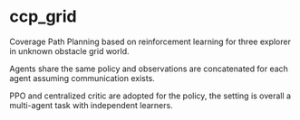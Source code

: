 # ccp_grid
Coverage Path Planning based on reinforcement learning for three explorer in unknown obstacle grid world.

Agents share the same policy and observations are concatenated for each agent assuming communication exists.

PPO and centralized critic are adopted for the policy, the setting is overall a multi-agent task with independent learners. 
